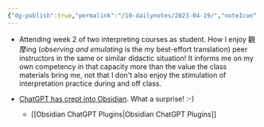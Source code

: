 ```yaml
---
{"dg-publish":true,"permalink":"/10-dailynotes/2023-04-19/","noteIcon":"2","created":"","updated":""}
---
```


- Attending week 2 of two interpreting courses as student. How I enjoy 觀摩ing (*observing and emulating* is the my best-effort translation) peer instructors in the same or similar didactic situation! It informs me on my own competency in that capacity more than the value the class materials bring me, not that I don't also enjoy the stimulation of interpretation practice during and off class.

- [ChatGPT has crept into Obsidian](https://www.youtube.com/watch?v=CxDlol_DDI8). What a surprise! :-)
	- [[Obsidian ChatGPT Plugins\|Obsidian ChatGPT Plugins]]

